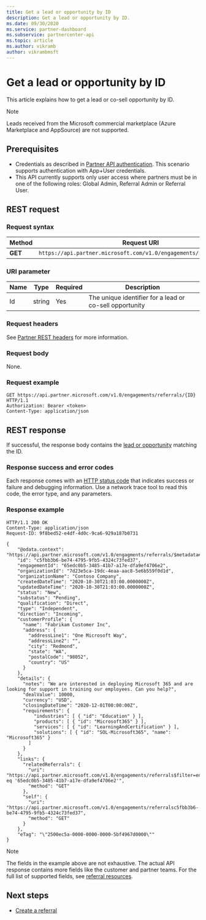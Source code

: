 ```yaml
---
title: Get a lead or opportunity by ID
description: Get a lead or opportunity by ID.
ms.date: 09/30/2020
ms.service: partner-dashboard
ms.subservice: partnercenter-api
ms.topic: article
ms.author: vikramb
author: vikrambmsft
---
```


# Get a lead or opportunity by ID

This article explains how to get a lead or co-sell opportunity by ID.

> [!NOTE]
> Leads received from the Microsoft commercial marketplace (Azure Marketplace and AppSource) are not supported.

## Prerequisites

- Credentials as described in [Partner API authentication](partner-center-authentication.md). This scenario supports authentication with App+User credentials.
- This API currently supports only user access where partners must be in one of the following roles: Global Admin, Referral Admin or Referral User.

## REST request

### Request syntax

| Method   | Request URI                                                                                                 |
|----------|-------------------------------------------------------------------------------------------------------------|
| **GET** | `https://api.partner.microsoft.com/v1.0/engagements/referrals/{ID}`                                 |

### URI parameter


| Name                   | Type     | Required | Description                                                     |
|------------------------|----------|----------|-----------------------------------------------------------------|
| Id                     | string   | Yes      | The unique identifier for a lead or co-sell opportunity         |

### Request headers

See [Partner REST headers](headers.md) for more information.

### Request body

None.

### Request example

```http
GET https://api.partner.microsoft.com/v1.0/engagements/referrals/{ID} HTTP/1.1
Authorization: Bearer <token>
Content-Type: application/json
```

## REST response

If successful, the response body contains the [lead or opportunity](referral-resources.md) matching the ID.

### Response success and error codes

Each response comes with an [HTTP status code](error-codes.md) that indicates success or failure and debugging information. Use a network trace tool to read this code, the error type, and any parameters.

### Response example

``` http
HTTP/1.1 200 OK
Content-Type: application/json
Request-ID: 9f8bed52-e4df-4d0c-9ca6-929a187b0731

{
    "@odata.context": "https://api.partner.microsoft.com/v1.0/engagments/referrals/$metadata#Referrals/$entity",
    "id": "c5fbb3b6-be74-4795-9fb5-4324c73fed37",
    "engagementId": "65edc0b5-3485-41b7-a17e-dfa9ef4706e2",
    "organizationId": "7d23e5ca-19dc-4eaa-aac8-5e6b559f0d1d",
    "organizationName": "Contoso Company",
    "createdDateTime": "2020-10-30T21:03:00.0000000Z",
    "updatedDateTime": "2020-10-30T21:03:00.0000000Z",
    "status": "New",
    "substatus": "Pending",
    "qualification": "Direct",
    "type": "Independent",
    "direction": "Incoming",
    "customerProfile": {
      "name": "Fabrikam Customer Inc",
      "address": {
        "addressLine1": "One Microsoft Way",
        "addressLine2": "",
        "city": "Redmond",
        "state": "WA",
        "postalCode": "98052",
        "country": "US"
      }
    },
    "details": {
      "notes": "We are interested in deploying Microsoft 365 and are looking for support in training our employees. Can you help?",
      "dealValue": 10000,
      "currency": "USD",
      "closingDateTime": "2020-12-01T00:00:00Z",
      "requirements": {
          "industries": [ { "id": "Education" } ],
          "products": [ { "id": "Microsoft365" } ],
          "services": [ { "id": "LearningAndCertification" } ],
          "solutions": [ { "id": "SOL-Microsoft365", "name": "Microsoft365" }
        ]
      }
    },
    "links": {
      "relatedReferrals": {
        "uri": "https://api.partner.microsoft.com/v1.0/engagements/referrals$filter=engagementId eq '65edc0b5-3485-41b7-a17e-dfa9ef4706e2'",
        "method": "GET"
      },
      "self": {
        "uri": "https://api.partner.microsoft.com/v1.0/engagements/referralsc5fbb3b6-be74-4795-9fb5-4324c73fed37",
        "method": "GET"
      }
    },
    "eTag": "\"2500ec5a-0000-0000-0000-5bf4967d0000\""
}
```

> [!NOTE]
> The fields in the example above are not exhaustive. The actual API response contains more fields like the customer and partner teams. For the full list of supported fields, see [referral resources](referral-resources.md).

## Next steps

- [Create a referral](create-a-referral.md)
